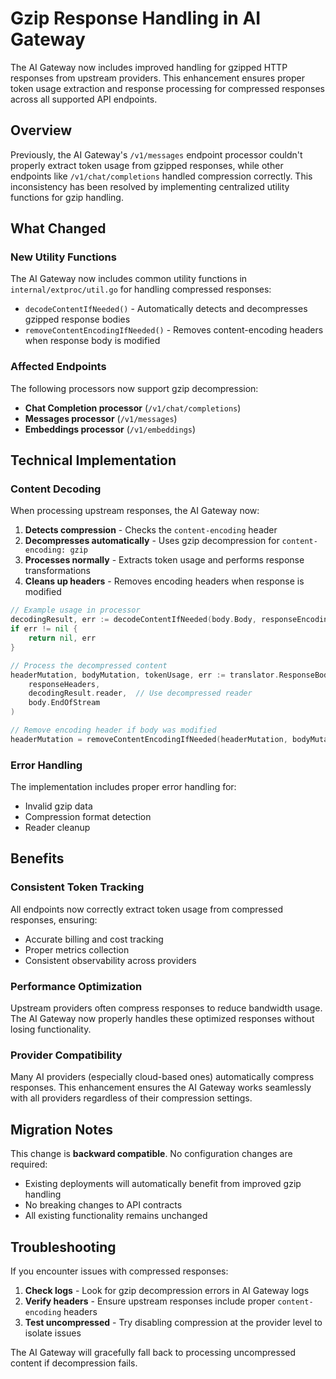 # Gzip Response Handling in AI Gateway

The AI Gateway now includes improved handling for gzipped HTTP responses from upstream providers. This enhancement ensures proper token usage extraction and response processing for compressed responses across all supported API endpoints.

## Overview

Previously, the AI Gateway's `/v1/messages` endpoint processor couldn't properly extract token usage from gzipped responses, while other endpoints like `/v1/chat/completions` handled compression correctly. This inconsistency has been resolved by implementing centralized utility functions for gzip handling.

## What Changed

### New Utility Functions

The AI Gateway now includes common utility functions in `internal/extproc/util.go` for handling compressed responses:

- `decodeContentIfNeeded()` - Automatically detects and decompresses gzipped response bodies
- `removeContentEncodingIfNeeded()` - Removes content-encoding headers when response body is modified

### Affected Endpoints

The following processors now support gzip decompression:

- **Chat Completion processor** (`/v1/chat/completions`)
- **Messages processor** (`/v1/messages`) 
- **Embeddings processor** (`/v1/embeddings`)

## Technical Implementation

### Content Decoding

When processing upstream responses, the AI Gateway now:

1. **Detects compression** - Checks the `content-encoding` header
2. **Decompresses automatically** - Uses gzip decompression for `content-encoding: gzip`
3. **Processes normally** - Extracts token usage and performs response transformations
4. **Cleans up headers** - Removes encoding headers when response is modified

```go
// Example usage in processor
decodingResult, err := decodeContentIfNeeded(body.Body, responseEncoding)
if err != nil {
    return nil, err
}

// Process the decompressed content
headerMutation, bodyMutation, tokenUsage, err := translator.ResponseBody(
    responseHeaders, 
    decodingResult.reader,  // Use decompressed reader
    body.EndOfStream
)

// Remove encoding header if body was modified
headerMutation = removeContentEncodingIfNeeded(headerMutation, bodyMutation, decodingResult.isEncoded)
```

### Error Handling

The implementation includes proper error handling for:

- Invalid gzip data
- Compression format detection
- Reader cleanup

## Benefits

### Consistent Token Tracking

All endpoints now correctly extract token usage from compressed responses, ensuring:

- Accurate billing and cost tracking
- Proper metrics collection 
- Consistent observability across providers

### Performance Optimization

Upstream providers often compress responses to reduce bandwidth usage. The AI Gateway now properly handles these optimized responses without losing functionality.

### Provider Compatibility

Many AI providers (especially cloud-based ones) automatically compress responses. This enhancement ensures the AI Gateway works seamlessly with all providers regardless of their compression settings.

## Migration Notes

This change is **backward compatible**. No configuration changes are required:

- Existing deployments will automatically benefit from improved gzip handling
- No breaking changes to API contracts
- All existing functionality remains unchanged

## Troubleshooting

If you encounter issues with compressed responses:

1. **Check logs** - Look for gzip decompression errors in AI Gateway logs
2. **Verify headers** - Ensure upstream responses include proper `content-encoding` headers  
3. **Test uncompressed** - Try disabling compression at the provider level to isolate issues

The AI Gateway will gracefully fall back to processing uncompressed content if decompression fails.